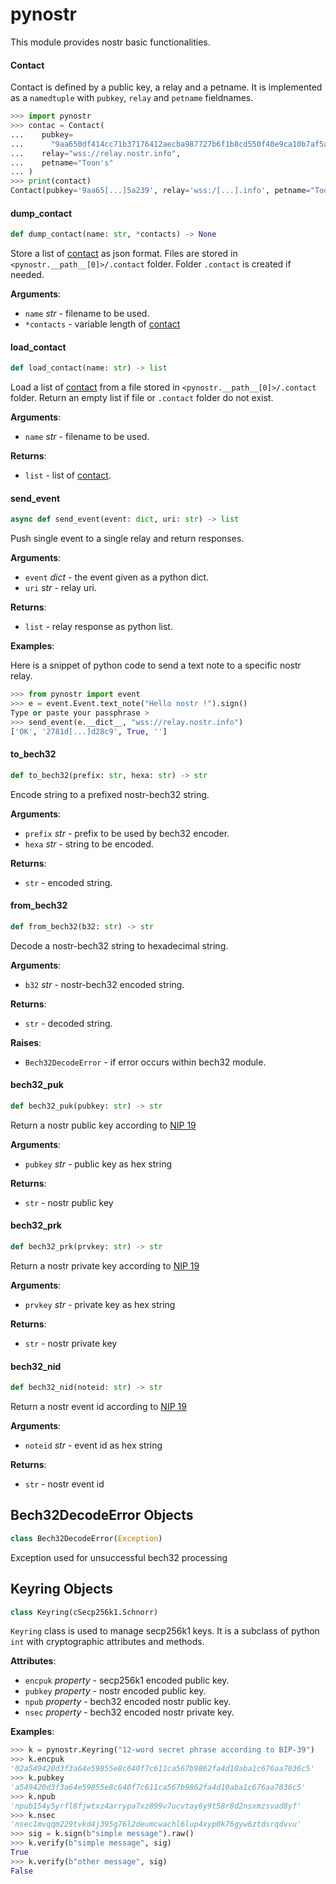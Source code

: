 <a id="pynostr"></a>

# pynostr

This module provides nostr basic functionalities.

<a id="pynostr.Contact"></a>

#### Contact

Contact is defined by a public key, a relay and a petname. It is implemented
as a `namedtuple` with `pubkey`, `relay` and `petname` fieldnames.
```python
>>> import pynostr
>>> contac = Contact(
...    pubkey=
...      "9aa650df414cc71b37176412aecba987727b6f1b8cd550f40e9ca10b7af5a239",
...    relay="wss://relay.nostr.info",
...    petname="Toon's"
... )
>>> print(contact)
Contact(pubkey='9aa65[...]5a239', relay='wss:/[...].info', petname="Toon's")
```

<a id="pynostr.dump_contact"></a>

#### dump\_contact

```python
def dump_contact(name: str, *contacts) -> None
```

Store a list of [contact](#pynostr.Contact) as json format. Files are stored in
`<pynostr.__path__[0]>/.contact` folder. Folder `.contact` is created if
needed.

**Arguments**:

- `name` _str_ - filename to be used.
- `*contacts` - variable length of [contact](#pynostr.Contact)

<a id="pynostr.load_contact"></a>

#### load\_contact

```python
def load_contact(name: str) -> list
```

Load a list of [contact](#pynostr.Contact) from a file stored in
`<pynostr.__path__[0]>/.contact` folder. Return an empty list if file or
`.contact` folder do not exist.

**Arguments**:

- `name` _str_ - filename to be used.

**Returns**:

- `list` - list of [contact](#pynostr.Contact).

<a id="pynostr.send_event"></a>

#### send\_event

```python
async def send_event(event: dict, uri: str) -> list
```

Push single event to a single relay and return responses.

**Arguments**:

- `event` _dict_ - the event given as a python dict.
- `uri` _str_ - relay uri.

**Returns**:

- `list` - relay response as python list.

**Examples**:

  Here is a snippet of python code to send a text note to a specific nostr
  relay.
  
  ```python
  >>> from pynostr import event
  >>> e = event.Event.text_note("Hello nostr !").sign()
  Type or paste your passphrase >
  >>> send_event(e.__dict__, "wss://relay.nostr.info")
  ['OK', '2781d[...]d28c9', True, '']
  ```

<a id="pynostr.to_bech32"></a>

#### to\_bech32

```python
def to_bech32(prefix: str, hexa: str) -> str
```

Encode string to a prefixed nostr-bech32 string.

**Arguments**:

- `prefix` _str_ - prefix to be used by bech32 encoder.
- `hexa` _str_ - string to be encoded.

**Returns**:

- `str` - encoded string.

<a id="pynostr.from_bech32"></a>

#### from\_bech32

```python
def from_bech32(b32: str) -> str
```

Decode a nostr-bech32 string to hexadecimal string.

**Arguments**:

- `b32` _str_ - nostr-bech32 encoded string.

**Returns**:

- `str` - decoded string.

**Raises**:

- `Bech32DecodeError` - if error occurs within bech32 module.

<a id="pynostr.bech32_puk"></a>

#### bech32\_puk

```python
def bech32_puk(pubkey: str) -> str
```

Return a nostr public key according to [NIP 19](
https://github.com/nostr-protocol/nips/blob/master/19.md)

**Arguments**:

- `pubkey` _str_ - public key as hex string

**Returns**:

- `str` - nostr public key

<a id="pynostr.bech32_prk"></a>

#### bech32\_prk

```python
def bech32_prk(prvkey: str) -> str
```

Return a nostr private key according to [NIP 19](
https://github.com/nostr-protocol/nips/blob/master/19.md)

**Arguments**:

- `prvkey` _str_ - private key as hex string

**Returns**:

- `str` - nostr private key

<a id="pynostr.bech32_nid"></a>

#### bech32\_nid

```python
def bech32_nid(noteid: str) -> str
```

Return a nostr event id according to [NIP 19](
https://github.com/nostr-protocol/nips/blob/master/19.md)

**Arguments**:

- `noteid` _str_ - event id as hex string

**Returns**:

- `str` - nostr event id

<a id="pynostr.Bech32DecodeError"></a>

## Bech32DecodeError Objects

```python
class Bech32DecodeError(Exception)
```

Exception used for unsuccessful bech32 processing

<a id="pynostr.Keyring"></a>

## Keyring Objects

```python
class Keyring(cSecp256k1.Schnorr)
```

`Keyring` class is used to manage secp256k1 keys. It is a subclass of python
`int` with cryptographic attributes and methods.

**Attributes**:

- `encpuk` _property_ - secp256k1 encoded public key.
- `pubkey` _property_ - nostr encoded public key.
- `npub` _property_ - bech32 encoded nostr public key.
- `nsec` _property_ - bech32 encoded nostr private key.

**Examples**:

  
  ```python
  >>> k = pynostr.Keyring("12-word secret phrase according to BIP-39")
  >>> k.encpuk
  '02a549420d3f3a64e59855e8c640f7c611ca567b9862fa4d10aba1c676aa7036c5'
  >>> k.pubkey
  'a549420d3f3a64e59855e8c640f7c611ca567b9862fa4d10aba1c676aa7036c5'
  >>> k.npub
  'npub154y5yrfl8fjwtxz4arrypa7xz899v7ucvtay6y9t58r8d2nsxmzsvad8yf'
  >>> k.nsec
  'nsec1mvqqm229tvkd4j395g76l2deumcwachl6lup4xyp0k76gyw6ztdsrqdvvu'
  >>> sig = k.sign(b"simple message").raw()
  >>> k.verify(b"simple message", sig)
  True
  >>> k.verify(b"other message", sig)
  False
  ```


